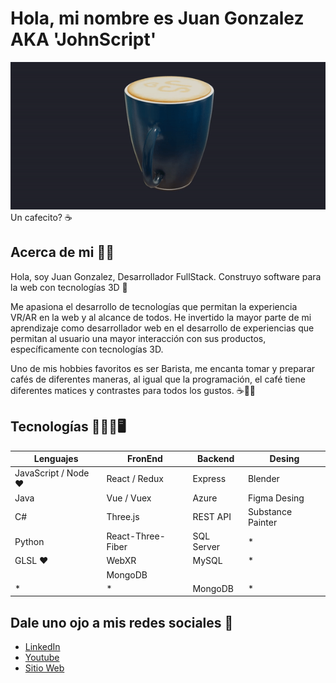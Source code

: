 # Hola, mi nombre es Juan Gonzalez AKA 'JohnScript' 
![Taza GIF](./taza.gif)
<br />
Un cafecito? ☕​

## Acerca de mi 🧑‍💻
Hola, soy Juan Gonzalez, Desarrollador FullStack. Construyo software para la web con tecnologías 3D ​🦾​

Me apasiona el desarrollo de tecnologías que permitan la experiencia VR/AR en la web y al alcance de todos. He invertido la mayor parte de mi aprendizaje como desarrollador web en el desarrollo de experiencias que permitan al usuario una mayor interacción con sus productos, específicamente con tecnologías 3D.

Uno de mis hobbies favoritos es ser Barista, me encanta tomar y preparar cafés de diferentes maneras, al igual que la programación, el café tiene diferentes matices y contrastes para todos los gustos. ☕​🧑‍💻

## Tecnologías 🦾👩‍💻🖥

Lenguajes | FronEnd | Backend | Desing 
----------|---------|---------|--------
JavaScript / Node ❤ | React / Redux     | Express     | Blender 
Java                 | Vue / Vuex        | Azure       | Figma Desing 
C#                   | Three.js          | REST API    | Substance Painter
Python               | React-Three-Fiber | SQL Server  | *
GLSL ❤              | WebXR             | MySQL      | *
||MongoDB|
*                    | *                 | MongoDB     | *

## Dale uno ojo a mis redes sociales 🤝​
- [LinkedIn](www.linkedin.com/in/juanglezf)
- [Youtube](https://www.youtube.com/c/JohnScript72)
- [Sitio Web](https://www.johnscript-dev.com/)
